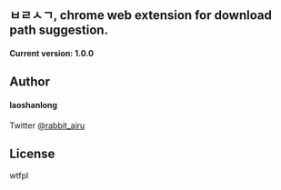 ## ㅂㄹㅅㄱ, chrome web extension for download path suggestion.

#### Current version: 1.0.0

## Author

#### laoshanlong

Twitter [@rabbit_airu](https://twitter.com/rabbit_airu)

## License

wtfpl

